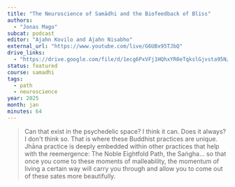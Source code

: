```yaml
---
title: "The Neuroscience of Samādhi and the Biofeedback of Bliss"
authors:
  - "Jonas Mago"
subcat: podcast
editor: "Ajahn Kovilo and Ajahn Nisabho"
external_url: "https://www.youtube.com/live/G6UBx95TJbQ"
drive_links:
  - "https://drive.google.com/file/d/1ecg6PxVFj1HQhxYR0eTqkslGjvsta95N/view?usp=drivesdk"
status: featured
course: samadhi
tags:
  - path
  - neuroscience
year: 2025
month: jan
minutes: 64
---
```


> Can that exist in the psychedelic space? I think it can.
Does it always? I don't think so.
That is where these Buddhist practices are unique.
Jhāna practice is deeply embedded within other practices that help with the reemergence: The Noble Eightfold Path, the Saṅgha... so that once you come to these moments of malleability, the momentum of living a certain way will carry you through and allow you to come out of these sates more beautifully.
